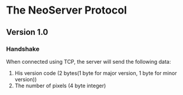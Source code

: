 ﻿# The NeoServer Protocol

## Version 1.0

### Handshake

When connected using TCP, the server will send the following data:

1. His version code (2 bytes(1 byte for major version, 1 byte for minor version))
2. The number of pixels (4 byte integer)
